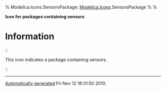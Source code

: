 % Modelica.Icons.SensorsPackage:
  [Modelica.Icons](Modelica_Icons.html#Modelica.Icons).SensorsPackage
% 
% 

**Icon for packages containing sensors**

Information
===========

::

This icon indicates a package containing sensors.

::

* * * * *

[Automatically generated](http://www.3ds.com/) Fri Nov 12 16:31:50 2010.
